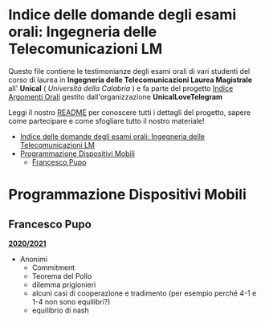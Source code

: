# Indice delle domande degli esami orali: Ingegneria delle Telecomunicazioni LM 

Questo file contiene le testimonianze degli esami orali di vari studenti del corso di laurea in **Ingegneria delle Telecomunicazioni Laurea Magistrale** all' **Unical** ( *Università della Calabria* ) e fa parte del progetto [Indice Argomenti Orali](https://github.com/UnicalLoveTelegram/IndiceArgomentiOrale) gestito dall'organizzazione **UnicalLoveTelegram**

Leggi il nostro [README](https://github.com/UnicalLoveTelegram/IndiceArgomentiOrale/blob/main/README.md) per conoscere tutti i dettagli del progetto, sapere come partecipare e come sfogliare tutto il nostro materiale!

- [Indice delle domande degli esami orali: Ingegneria delle Telecomunicazioni LM](#indice-delle-domande-degli-esami-orali-ingegneria-delle-telecomunicazioni-lm)
- [Programmazione Dispositivi Mobili](#programmazione-dispositivi-mobili)
  - [Francesco Pupo](#francesco-pupo)

# Programmazione Dispositivi Mobili

## Francesco Pupo

**<u>2020/2021</u>**
- Anonimi
   - Commitment
   - Teorema del Pollo
   - dilemma prigionieri
   - alcuni casi di cooperazione e tradimento (per esempio perché 4-1 e 1-4 non sono equilibri?)
   - equilibrio di nash

